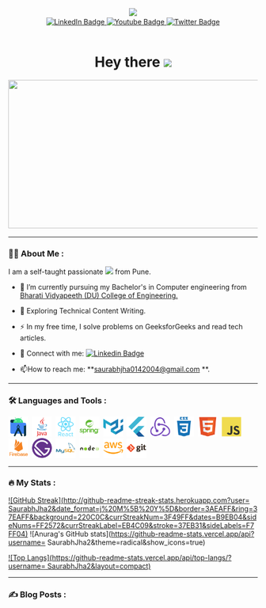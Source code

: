 <div id="header" align="center">
  <img src="https://media3.giphy.com/media/v1.Y2lkPTc5MGI3NjExYTRjOTBiMjNlNWQ1YWFhZmU3MjJlY2U1NzIxNmU4M2I0ZGI5OGIxMyZjdD1z/M9gbBd9nbDrOTu1Mqx/giphy.gif" width="100"/>
</div>
<div id="badges" align="center">
  <a href="https://www.linkedin.com/in/saurabhjha2/">
    <img src="https://img.shields.io/badge/LinkedIn-blue?style=for-the-badge&logo=linkedin&logoColor=white" alt="LinkedIn Badge"/>
  </a>
  <a href="your-youtube-URL">
    <img src="https://img.shields.io/badge/YouTube-red?style=for-the-badge&logo=youtube&logoColor=white" alt="Youtube Badge"/>
  </a>
  <a href="your-twitter-URL">
    <img src="https://img.shields.io/badge/Twitter-blue?style=for-the-badge&logo=twitter&logoColor=white" alt="Twitter Badge"/>
  </a>
</div>
<div id="badges" align="center">
  <img src="https://komarev.com/ghpvc/?username=Vickey7&style=flat-square&color=blue" alt=""/>
  <h1>
  Hey there
  <img src="https://media.giphy.com/media/hvRJCLFzcasrR4ia7z/giphy.gif" width="30px"/>
</h1>
</div>
<div align="center">
  <img src="https://media3.giphy.com/media/v1.Y2lkPTc5MGI3NjExNDA1Nzc4MWJkYzU0OWYzZDI0NzM5MGQxYmQzZWY5MGU0YzJiMGJmNSZjdD1n/dWesBcTLavkZuG35MI/giphy.gif" width="600" height="300"/>
</div>

---

### :man_technologist: About Me :
I am a self-taught passionate <img src="https://media.giphy.com/media/WUlplcMpOCEmTGBtBW/giphy.gif" width="30"> from Pune.
- :telescope: I’m currently pursuing my Bachelor's in Computer engineering from [Bharati Vidyapeeth (DU) College of Engineering.](https://www.bvuniversity.edu.in/)

- :seedling: Exploring Technical Content Writing.

- :zap: In my free time, I solve problems on GeeksforGeeks and read tech articles.

- 📲 Connect with me: [![Linkedin Badge](https://img.shields.io/badge/-Saurabh-blue?style=flat&logo=Linkedin&logoColor=white)](https://www.linkedin.com/in/saurabhjha2/)

- :mailbox:How to reach me: **saurabhjha0142004@gmail.com **.

---

### :hammer_and_wrench: Languages and Tools :
<div>
  <img src="https://github.com/devicons/devicon/blob/master/icons/androidstudio/androidstudio-original.svg" title="Android Studio" alt="Android Studio" width="40" height="40"/>&nbsp;
  <img src="https://github.com/devicons/devicon/blob/master/icons/java/java-original-wordmark.svg" title="Java" alt="Java" width="40" height="40"/>&nbsp;
  <img src="https://github.com/devicons/devicon/blob/master/icons/react/react-original-wordmark.svg" title="React" alt="React" width="40" height="40"/>&nbsp;
  <img src="https://github.com/devicons/devicon/blob/master/icons/spring/spring-original-wordmark.svg" title="Spring" alt="Spring" width="40" height="40"/>&nbsp;
  <img src="https://github.com/devicons/devicon/blob/master/icons/materialui/materialui-original.svg" title="Material UI" alt="Material UI" width="40" height="40"/>&nbsp;
  <img src="https://github.com/devicons/devicon/blob/master/icons/flutter/flutter-original.svg" title="Flutter" alt="Flutter" width="40" height="40"/>&nbsp;
  <img src="https://github.com/devicons/devicon/blob/master/icons/redux/redux-original.svg" title="Redux" alt="Redux " width="40" height="40"/>&nbsp;
  <img src="https://github.com/devicons/devicon/blob/master/icons/css3/css3-plain-wordmark.svg"  title="CSS3" alt="CSS" width="40" height="40"/>&nbsp;
  <img src="https://github.com/devicons/devicon/blob/master/icons/html5/html5-original.svg" title="HTML5" alt="HTML" width="40" height="40"/>&nbsp;
  <img src="https://github.com/devicons/devicon/blob/master/icons/javascript/javascript-original.svg" title="JavaScript" alt="JavaScript" width="40" height="40"/>&nbsp;
  <img src="https://github.com/devicons/devicon/blob/master/icons/firebase/firebase-plain-wordmark.svg" title="Firebase" alt="Firebase" width="40" height="40"/>&nbsp;
  <img src="https://github.com/devicons/devicon/blob/master/icons/gatsby/gatsby-original.svg" title="Gatsby"  alt="Gatsby" width="40" height="40"/>&nbsp;
  <img src="https://github.com/devicons/devicon/blob/master/icons/mysql/mysql-original-wordmark.svg" title="MySQL"  alt="MySQL" width="40" height="40"/>&nbsp;
  <img src="https://github.com/devicons/devicon/blob/master/icons/nodejs/nodejs-original-wordmark.svg" title="NodeJS" alt="NodeJS" width="40" height="40"/>&nbsp;
  <img src="https://github.com/devicons/devicon/blob/master/icons/amazonwebservices/amazonwebservices-plain-wordmark.svg" title="AWS" alt="AWS" width="40" height="40"/>&nbsp;
  <img src="https://github.com/devicons/devicon/blob/master/icons/git/git-original-wordmark.svg" title="Git" **alt="Git" width="40" height="40"/>
</div>

---

### :fire: My Stats :
[![GitHub Streak](http://github-readme-streak-stats.herokuapp.com?user=
SaurabhJha2&date_format=j%20M%5B%20Y%5D&border=3AEAFF&ring=37EAFF&background=220C0C&currStreakNum=3F49FF&dates=B9EB04&sideNums=FF2572&currStreakLabel=EB4C09&stroke=37EB31&sideLabels=F7FF04)](https://git.io/streak-stats)
![Anurag's GitHub stats](https://github-readme-stats.vercel.app/api?username=
SaurabhJha2&theme=radical&show_icons=true)

[![Top Langs](https://github-readme-stats.vercel.app/api/top-langs/?username=
SaurabhJha2&layout=compact)](https://github.com/anuraghazra/github-readme-stats)

---

### :writing_hand: Blog Posts :
<!-- BLOG-POST-LIST:START -->
<!-- BLOG-POST-LIST:END -->
